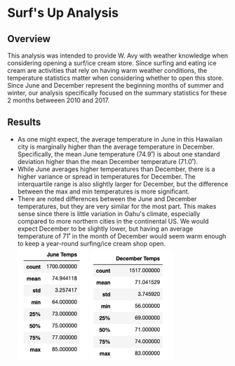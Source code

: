 # Surf's Up Analysis

## Overview

  This analysis was intended to provide W. Avy with weather knowledge when considering opening a surf/ice cream store. Since surfing and eating ice cream are activities that rely on having warm weather conditions, the temperature statistics matter when considering whether to open this store. Since June and December represent the beginning months of summer and winter, our analysis specifically focused on the summary statistics for these 2 months betweeen 2010 and 2017. 

## Results
* As one might expect, the average temperature in June in this Hawaiian city is marginally higher than the average temperature in December. Specifically, the mean June temperature (74.9˚) is about one standard deviation higher than the mean December temperature (71.0˚). 
* While June averages higher temperatures than December, there is a higher variance or spread in temperatures for December. The interquartile range is also slightly larger for December, but the difference between the max and min temperatures is more significant.  
* There are noted differences between the June and December temperatures, but they are very similar for the most part. This makes sense since there is little variation in Oahu's climate, especially compared to more northern cities in the continental US. We would expect December to be slightly lower, but having an average temperature of 71˚ in the month of December would seem warm enough to keep a year-round surfing/ice cream shop open.  
![Resources/June_Temps](Resources/June_Temps.png)     ![Resources/Dec_Temps](Resources/Dec_Temps.png)
